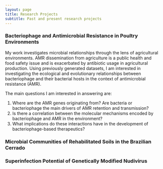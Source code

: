 ```yaml
---
layout: page
title: Research Projects
subtitle: Past and present research projects
---
```


### Bacteriophage and Antimicrobial Resistance in Poultry Environments

My work investigates microbial relationships through the lens of agricultural environments. AMR dissemination from agriculture is a public health and food safety issue and is exacerbated by antibiotic usage in agricultural production. Using previously generated datasets, I am interested in investigating the ecological and evolutionary relationships between bacteriophage and their bacterial hosts in the context of antimicrobial resistance (AMR). 

The main questions I am interested in answering are: 
  1) Where are the AMR genes originating from? Are bacteria or bacteriophage the main drivers of AMR retention and transmission? 
  2) Is there a correlation between the molecular mechanisms encoded by bacteriophage and AMR in the environment?
  3) What implications do these interactions have in the development of bacteriophage-based therapeutics? 

### Microbial Communities of Rehabilitated Soils in the Brazilian Cerrado

### Superinfection Potential of Genetically Modified Nudivirus
